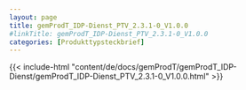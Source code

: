 ```yaml
---
layout: page
title: gemProdT_IDP-Dienst_PTV_2.3.1-0_V1.0.0
#linkTitle: gemProdT_IDP-Dienst_PTV_2.3.1-0_V1.0.0
categories: [Produkttypsteckbrief]
---
```

{{< include-html "content/de/docs/gemProdT/gemProdT_IDP-Dienst/gemProdT_IDP-Dienst_PTV_2.3.1-0_V1.0.0.html" >}}